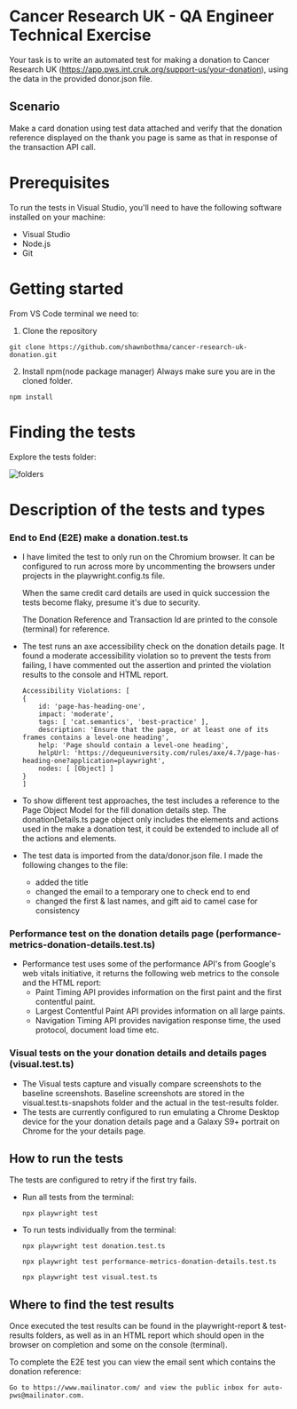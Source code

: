 # Cancer Research UK - QA Engineer Technical Exercise

Your task is to write an automated test for making a donation to Cancer Research UK (https://app.pws.int.cruk.org/support-us/your-donation), using the data in the provided donor.json file.

## Scenario 
Make a card donation using test data attached and verify that the donation reference displayed on the thank you page is same as that in response of the transaction API call.

# Prerequisites
To run the tests in Visual Studio, you'll need to have the following software installed on your machine:
- Visual Studio 
- Node.js 
- Git

# Getting started
From VS Code terminal we need to:
1. Clone the repository 
```
git clone https://github.com/shawnbothma/cancer-research-uk-donation.git
```
2. Install npm(node package manager) Always make sure you are in the cloned folder.
```
npm install
```
# Finding the tests

Explore the tests folder: 


![folders](https://user-images.githubusercontent.com/123253590/236919981-d754779d-fac9-4c59-b863-90b8ed4c1602.jpg)


# Description of the tests and types
   ### End to End (E2E) make a donation.test.ts
   - I have limited the test to only run on the Chromium browser. It can be configured to run across more by uncommenting the browsers under projects in the playwright.config.ts file. 
   
     When the same credit card details are used in quick succession the tests become flaky, presume it's due to security. 

     The Donation Reference and Transaction Id are printed to the console (terminal) for reference.
   
- The test runs an axe accessibility check on the donation details page. It found a moderate accessibility violation so to prevent the tests from failing, I have commented out the assertion and printed the violation results to the console and HTML report.
    ```
    Accessibility Violations: [
    {
        id: 'page-has-heading-one',
        impact: 'moderate',
        tags: [ 'cat.semantics', 'best-practice' ],
        description: 'Ensure that the page, or at least one of its frames contains a level-one heading',
        help: 'Page should contain a level-one heading',
        helpUrl: 'https://dequeuniversity.com/rules/axe/4.7/page-has-heading-one?application=playwright',
        nodes: [ [Object] ]
    }
    ]
    ```
- To show different test approaches, the test includes a reference to the Page Object Model for the fill donation details step. The donationDetails.ts page object only includes the elements and actions used in the make a donation test, it could be extended to include all of the actions and elements.

- The test data is imported from the data/donor.json file. I made the following changes to the file:
            
     - added the title
     - changed the email to a temporary one to check end to end
     - changed the first & last names, and gift aid to camel case for consistency

### Performance test on the donation details page (performance-metrics-donation-details.test.ts)
    
  - Performance test uses some of the performance API's from Google's web vitals initiative, it returns the following web metrics to the console and the HTML report:
    - Paint Timing API provides information on the first paint and the first contentful paint.
    - Largest Contentful Paint API provides information on all large paints.
    - Navigation Timing API provides navigation response time, the used protocol, document load time etc.
     
### Visual tests on the your donation details and details pages (visual.test.ts)
- The Visual tests capture and visually compare screenshots to the baseline screenshots. Baseline screenshots are stored in the visual.test.ts-snapshots folder and the actual in the test-results folder. 
- The tests are currently configured to run emulating a Chrome Desktop device for the your donation details page and a Galaxy S9+ portrait on Chrome for the your details page.

## How to run the tests
The tests are configured to retry if the first try fails.
- Run all tests from the terminal:
    ```
    npx playwright test 
    ```
- To run tests individually from the terminal:
    ```
    npx playwright test donation.test.ts
    ```
    ```
    npx playwright test performance-metrics-donation-details.test.ts
    ```
    ```
    npx playwright test visual.test.ts
    ```

## Where to find the test results
Once executed the test results can be found in the playwright-report & test-results folders, as well as in an HTML report which should open in the browser on completion and some on the console (terminal).

To complete the E2E test you can view the email sent which contains the donation reference:

```
Go to https://www.mailinator.com/ and view the public inbox for auto-pws@mailinator.com.
 ```
